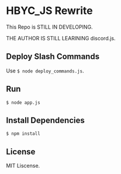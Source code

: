 # HBYC_JS Rewrite
This Repo is STILL IN DEVELOPING.

THE AUTHOR IS STILL LEARINING discord.js.


## Deploy Slash Commands
Use `$ node deploy_commands.js`.

## Run
`$ node app.js`

## Install Dependencies
`$ npm install`

## License
MIT Liscense.
